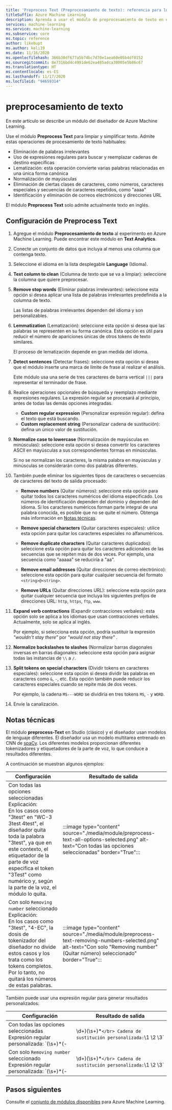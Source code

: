 ```yaml
---
title: 'Preprocess Text (Preprocesamiento de texto): referencia para los módulos'
titleSuffix: Azure Machine Learning
description: Aprenda a usar el módulo de preprocesamiento de texto en el diseñador de Azure Machine Learning para limpiar y simplificar texto.
services: machine-learning
ms.service: machine-learning
ms.subservice: core
ms.topic: reference
author: likebupt
ms.author: keli19
ms.date: 11/16/2020
ms.openlocfilehash: 366b30df677a5b74bc7d70e1aea60e05b4df0152
ms.sourcegitcommit: 8e7316bd4c4991de62ea485adca30065e5b86c67
ms.translationtype: HT
ms.contentlocale: es-ES
ms.lasthandoff: 11/17/2020
ms.locfileid: "94659314"
---
```

# <a name="preprocess-text"></a>preprocesamiento de texto

En este artículo se describe un módulo del diseñador de Azure Machine Learning.

Use el módulo **Preprocess Text** para limpiar y simplificar texto. Admite estas operaciones de procesamiento de texto habituales:

* Eliminación de palabras irrelevantes
* Uso de expresiones regulares para buscar y reemplazar cadenas de destino específicas
* Lematización: esta operación convierte varias palabras relacionadas en una única forma canónica
* Normalización de mayúsculas
* Eliminación de ciertas clases de caracteres, como números, caracteres especiales y secuencias de caracteres repetidos, como "aaaa"
* Identificación y eliminación de correos electrónicos y direcciones URL

El módulo **Preprocess Text** solo admite actualmente texto en inglés.

## <a name="configure-text-preprocessing"></a>Configuración de Preprocess Text  

1.  Agregue el módulo **Preprocesamiento de texto** al experimento en Azure Machine Learning. Puede encontrar este módulo en **Text Analytics**.

1. Conecte un conjunto de datos que incluya al menos una columna que contenga texto.

1. Seleccione el idioma en la lista desplegable **Language** (Idioma).

1. **Text column to clean** (Columna de texto que se va a limpiar): seleccione la columna que quiere preprocesar.

1. **Remove stop words** (Eliminar palabras irrelevantes): seleccione esta opción si desea aplicar una lista de palabras irrelevantes predefinida a la columna de texto. 

    Las listas de palabras irrelevantes dependen del idioma y son personalizables.

1. **Lemmatization** (Lematización): seleccione esta opción si desea que las palabras se representen en su forma canónica. Esta opción es útil para reducir el número de apariciones únicas de otros tokens de texto similares.

    El proceso de lematización depende en gran medida del idioma.

1. **Detect sentences** (Detectar frases): seleccione esta opción si desea que el módulo inserte una marca de límite de frase al realizar el análisis.

    Este módulo usa una serie de tres caracteres de barra vertical `|||` para representar el terminador de frase.

1. Realice operaciones opcionales de búsqueda y reemplazo mediante expresiones regulares. La expresión regular se procesará al principio, antes de todas las demás opciones integradas.

    * **Custom regular expression** (Personalizar expresión regular): defina el texto que está buscando.
    * **Custom replacement string** (Personalizar cadena de sustitución): defina un único valor de sustitución.

1. **Normalize case to lowercase** (Normalización de mayúsculas en minúsculas): seleccione esta opción si desea convertir los caracteres ASCII en mayúsculas a sus correspondientes formas en minúsculas.

    Si no se normalizan los caracteres, la misma palabra en mayúsculas y minúsculas se considerarán como dos palabras diferentes.

1. También puede eliminar los siguientes tipos de caracteres o secuencias de caracteres del texto de salida procesado:

    * **Remove numbers** (Quitar números): seleccione esta opción para quitar todos los caracteres numéricos del idioma especificado. Los números de identificación dependen del dominio y dependen del idioma. Si los caracteres numéricos forman parte integral de una palabra conocida, es posible que no se quite el número. Obtenga más información en [Notas técnicas](#technical-notes).
    
    * **Remove special characters** (Quitar caracteres especiales): utilice esta opción para quitar los caracteres especiales no alfanuméricos.
    
    * **Remove duplicate characters** (Quitar caracteres duplicados): seleccione esta opción para quitar los caracteres adicionales de las secuencias que se repiten más de dos veces. Por ejemplo, una secuencia como "aaaaa" se reduciría a "aa".
    
    * **Remove email addresses** (Quitar direcciones de correo electrónico): seleccione esta opción para quitar cualquier secuencia del formato `<string>@<string>`.  
    * **Remove URLs** (Quitar direcciones URL): seleccione esta opción para quitar cualquier secuencia que incluya los siguientes prefijos de direcciones URL: `http`, `https`, `ftp`, `www`.
    
1. **Expand verb contractions** (Expandir contracciones verbales): esta opción solo se aplica a los idiomas que usan contracciones verbales. Actualmente, solo se aplica al inglés. 

    Por ejemplo, si selecciona esta opción, podría sustituir la expresión *"wouldn't stay there"* por *"would not stay there"* .

1. **Normalize backslashes to slashes** (Normalizar barras diagonales inversas en barras diagonales: seleccione esta opción para asignar todas las instancias de `\\` a `/`.

1. **Split tokens on special characters** (Dividir tokens en caracteres especiales): seleccione esta opción si desea dividir las palabras en caracteres como `&`, `-`, etc. Esta opción también puede reducir los caracteres especiales cuando se repite más de dos veces. 

    Por ejemplo, la cadena `MS---WORD` se dividiría en tres tokens `MS`, `-` y `WORD`.

1. Envíe la canalización.

## <a name="technical-notes"></a>Notas técnicas

El módulo **preprocess-Text** en Studio (clásico) y el diseñador usan modelos de lenguaje diferentes. El diseñador usa un modelo multitarea entrenado en CNN de [spaCy](https://spacy.io/models/en). Los diferentes modelos proporcionan diferentes tokenizadores y etiquetadores de la parte de voz, lo que conduce a resultados diferentes.

A continuación se muestran algunos ejemplos:

| Configuración | Resultado de salida |
| --- | --- |
|Con todas las opciones seleccionadas </br> Explicación: </br> En los casos como "3test" en "WC-3 3test 4test", el diseñador quita toda la palabra "3test", ya que en este contexto, el etiquetador de la parte de voz especifica el token "3Test" como numérico y, según la parte de la voz, el módulo lo quita.| :::image type="content" source="./media/module/preprocess-text-all-options-selected.png" alt-text="Con todas las opciones seleccionadas" border="True"::: |
|Con solo `Removing number` seleccionado </br> Explicación: </br> En los casos como "3test", "4-EC", la dosis de tokenizador del diseñador no divide estos casos y los trata como los tokens completos. Por lo tanto, no quitará los números de estas palabras.| :::image type="content" source="./media/module/preprocess-text-removing-numbers-selected.png" alt-text="Con solo &quot;Removing number&quot; (Quitar número) seleccionado" border="True"::: |

También puede usar una expresión regular para generar resultados personalizados:

| Configuración | Resultado de salida |
| --- | --- |
|Con todas las opciones seleccionadas </br> Expresión regular personalizada: `(\s+)*(-|\d+)(\s+)*` </br> Cadena de sustitución personalizada: `\1 \2 \3`| :::image type="content" source="./media/module/preprocess-text-regular-expression-all-options-selected.png" alt-text="Con todas las opciones seleccionadas y expresión regular" border="True"::: |
|Con solo `Removing number` seleccionado </br> Expresión regular personalizada: `(\s+)*(-|\d+)(\s+)*` </br> Cadena de sustitución personalizada: `\1 \2 \3`| :::image type="content" source="./media/module/preprocess-text-regular-expression-removing-numbers-selected.png" alt-text="Con la eliminación de números seleccionada y expresión regular" border="True"::: |


## <a name="next-steps"></a>Pasos siguientes

Consulte el [conjunto de módulos disponibles](module-reference.md) para Azure Machine Learning. 
